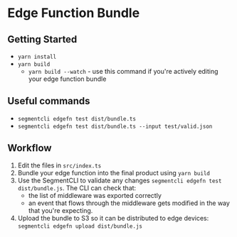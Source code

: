 # Edge Function Bundle

## Getting Started
- `yarn install`
- `yarn build`
  - `yarn build --watch` - use this command if you're actively editing your edge function bundle

## Useful commands
- `segmentcli edgefn test dist/bundle.ts`
- `segmentcli edgefn test dist/bundle.ts --input test/valid.json`

## Workflow
1. Edit the files in `src/index.ts`
1. Bundle your edge function into the final product using `yarn build`
1. Use the SegmentCLI to validate any changes `segmentcli edgefn test dist/bundle.js`. The CLI can check that:
    - the list of middleware was exported correctly
    - an event that flows through the middleware gets modified in the way that you're expecting.
1. Upload the bundle to S3 so it can be distributed to edge devices: `segmentcli edgefn upload dist/bundle.js`